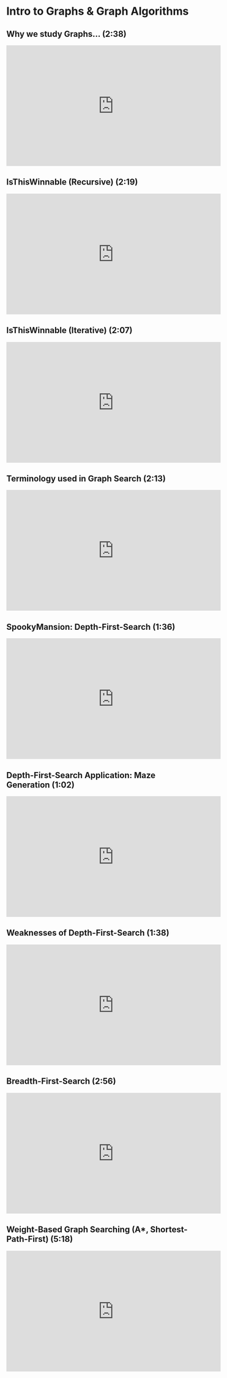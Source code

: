 # Intro to Graphs & Graph Algorithms
## Why we study Graphs... (2:38)
<iframe width="560" height="315" 
    src="https://www.youtube.com/embed/P1VG6W307NE?rel=0" 
    frameborder="0" 
    allow="accelerometer; autoplay; encrypted-media; gyroscope; picture-in-picture" 
    allowfullscreen></iframe>

## IsThisWinnable (Recursive) (2:19)
<iframe width="560" height="315" 
    src="https://www.youtube.com/embed/PsrTuTbbxow?rel=0" 
    frameborder="0" 
    allow="accelerometer; autoplay; encrypted-media; gyroscope; picture-in-picture" 
    allowfullscreen></iframe>

## IsThisWinnable (Iterative) (2:07)
<iframe width="560" height="315" 
    src="https://www.youtube.com/embed/B7T6okgWGG8?rel=0" 
    frameborder="0" 
    allow="accelerometer; autoplay; encrypted-media; gyroscope; picture-in-picture" 
    allowfullscreen></iframe>

## Terminology used in Graph Search (2:13)
<iframe width="560" height="315" 
    src="https://www.youtube.com/embed/TAjF91vIOgk?rel=0" 
    frameborder="0" 
    allow="accelerometer; autoplay; encrypted-media; gyroscope; picture-in-picture" 
    allowfullscreen></iframe>

## SpookyMansion: Depth-First-Search (1:36)
<iframe width="560" height="315" 
    src="https://www.youtube.com/embed/9wPac3LzHk8?rel=0" 
    frameborder="0" 
    allow="accelerometer; autoplay; encrypted-media; gyroscope; picture-in-picture" 
    allowfullscreen></iframe>

## Depth-First-Search Application: Maze Generation (1:02)
<iframe width="560" height="315" 
    src="https://www.youtube.com/embed/ELbWlamkyYM?rel=0" 
    frameborder="0" 
    allow="accelerometer; autoplay; encrypted-media; gyroscope; picture-in-picture" 
    allowfullscreen></iframe>

## Weaknesses of Depth-First-Search (1:38)
<iframe width="560" height="315" 
    src="https://www.youtube.com/embed/wOdFEPNh3Yg?rel=0" 
    frameborder="0" 
    allow="accelerometer; autoplay; encrypted-media; gyroscope; picture-in-picture" 
    allowfullscreen></iframe>

## Breadth-First-Search (2:56)
<iframe width="560" height="315" 
    src="https://www.youtube.com/embed/fdwBrEnIjNE?rel=0" 
    frameborder="0" 
    allow="accelerometer; autoplay; encrypted-media; gyroscope; picture-in-picture" 
    allowfullscreen></iframe>

## Weight-Based Graph Searching (A*, Shortest-Path-First) (5:18)
<iframe width="560" height="315" 
    src="https://www.youtube.com/embed/vEycAr-Ywnc?rel=0" 
    frameborder="0" 
    allow="accelerometer; autoplay; encrypted-media; gyroscope; picture-in-picture" 
    allowfullscreen></iframe>

